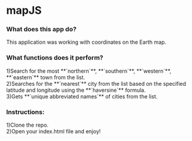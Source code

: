 # mapJS

<h3>What does this app do?</h3>
This application was working with coordinates on the Earth map.
<h3>What functions does it perform?</h3>
1)Search for the most  **`northern`**,  **`southern`**,  **`western`**,  **`eastern`** town from the list.<br>
2)Searches for the **`nearest`** city from the list based on the specified latitude and longitude using the **`haversine`** formula.<br>
3)Gets **`unique abbreviated names`** of cities from the list.
<h3>Instructions:</h3>
1)Clone the repo.<br>
2)Open your index.html file and enjoy! 
